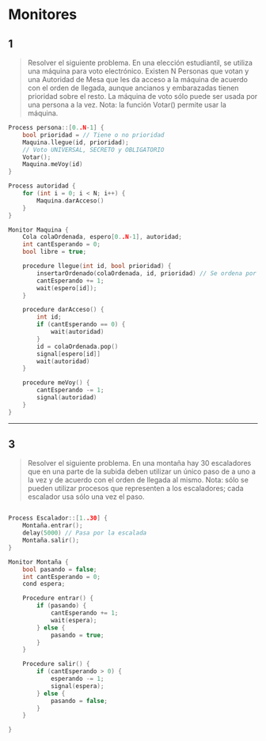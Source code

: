 
# Monitores

## 1
> Resolver el siguiente problema. En una elección estudiantil, se utiliza una máquina para voto electrónico. Existen N Personas que votan y una Autoridad de Mesa que les da acceso a la máquina de acuerdo con el orden de llegada, aunque ancianos y embarazadas tienen prioridad sobre el resto. La máquina de voto sólo puede ser usada por una persona a la vez. Nota: la función Votar() permite usar la máquina.

```c
Process persona::[0..N-1] {
	bool prioridad = // Tiene o no prioridad
	Maquina.llegue(id, prioridad);
	// Voto UNIVERSAL, SECRETO y OBLIGATORIO
	Votar();
	Maquina.meVoy(id)
}

Process autoridad {
	for (int i = 0; i < N; i++) {
		Maquina.darAcceso()
	}
}

Monitor Maquina {
	Cola colaOrdenada, espero[0..N-1], autoridad;
	int cantEsperando = 0;
	bool libre = true;

	procedure llegue(int id, bool prioridad) {
		insertarOrdenado(colaOrdenada, id, prioridad) // Se ordena por orden de llegada y prioridad
		cantEsperando += 1;
		wait(espero[id]);
	}

	procedure darAcceso() {
		int id;
		if (cantEsperando == 0) {
			wait(autoridad)
		}
		id = colaOrdenada.pop()
		signal[espero[id]]
		wait(autoridad)
	}

	procedure meVoy() {
		cantEsperando -= 1;
		signal(autoridad)
	}
}
```
---
## 3
> Resolver el siguiente problema. En una montaña hay 30 escaladores que en una parte de la subida deben utilizar un único paso de a uno a la vez y de acuerdo con el orden de llegada al mismo. Nota: sólo se pueden utilizar procesos que representen a los escaladores; cada escalador usa sólo una vez el paso.

```c

Process Escalador::[1..30] {
	Montaña.entrar();
	delay(5000) // Pasa por la escalada
	Montaña.salir();
}

Monitor Montaña {
	bool pasando = false;
	int cantEsperando = 0;
	cond espera;

	Procedure entrar() {
		if (pasando) {
			cantEsperando += 1;
			wait(espera);
		} else {
			pasando = true;
		}
	}

	Procedure salir() {
		if (cantEsperando > 0) {
			esperando -= 1;
			signal(espera);
		} else {
			pasando = false;
		}
	}

}
```